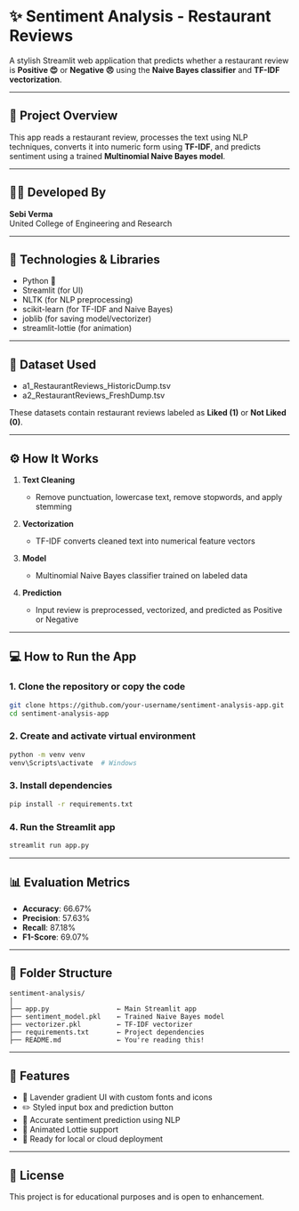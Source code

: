 
# ✨ Sentiment Analysis - Restaurant Reviews

A stylish Streamlit web application that predicts whether a restaurant review is **Positive 😍** or **Negative 😠** using the **Naive Bayes classifier** and **TF-IDF vectorization**.

---

## 📌 Project Overview

This app reads a restaurant review, processes the text using NLP techniques, converts it into numeric form using **TF-IDF**, and predicts sentiment using a trained **Multinomial Naive Bayes model**.

---

## 👩‍💻 Developed By

**Sebi Verma**  
United College of Engineering and Research

---

## 🧠 Technologies & Libraries

- Python 🐍
- Streamlit (for UI)
- NLTK (for NLP preprocessing)
- scikit-learn (for TF-IDF and Naive Bayes)
- joblib (for saving model/vectorizer)
- streamlit-lottie (for animation)

---

## 🧪 Dataset Used

- a1_RestaurantReviews_HistoricDump.tsv
- a2_RestaurantReviews_FreshDump.tsv

These datasets contain restaurant reviews labeled as **Liked (1)** or **Not Liked (0)**.

---

## ⚙️ How It Works

1. **Text Cleaning**  
   - Remove punctuation, lowercase text, remove stopwords, and apply stemming

2. **Vectorization**  
   - TF-IDF converts cleaned text into numerical feature vectors

3. **Model**  
   - Multinomial Naive Bayes classifier trained on labeled data

4. **Prediction**  
   - Input review is preprocessed, vectorized, and predicted as Positive or Negative

---

## 💻 How to Run the App

### 1. Clone the repository or copy the code

```bash
git clone https://github.com/your-username/sentiment-analysis-app.git
cd sentiment-analysis-app
```

### 2. Create and activate virtual environment

```bash
python -m venv venv
venv\Scripts\activate  # Windows
```

### 3. Install dependencies

```bash
pip install -r requirements.txt
```

### 4. Run the Streamlit app

```bash
streamlit run app.py
```

---

## 📊 Evaluation Metrics

- **Accuracy**: 66.67%
- **Precision**: 57.63%
- **Recall**: 87.18%
- **F1-Score**: 69.07%

---

## 🧾 Folder Structure

```
sentiment-analysis/
│
├── app.py                 ← Main Streamlit app
├── sentiment_model.pkl    ← Trained Naive Bayes model
├── vectorizer.pkl         ← TF-IDF vectorizer
├── requirements.txt       ← Project dependencies
├── README.md              ← You're reading this!
```

---

## 🌟 Features

- 🎨 Lavender gradient UI with custom fonts and icons
- ✏️ Styled input box and prediction button
- 🧠 Accurate sentiment prediction using NLP
- 💖 Animated Lottie support
- 📱 Ready for local or cloud deployment

---

## 📌 License

This project is for educational purposes and is open to enhancement.
